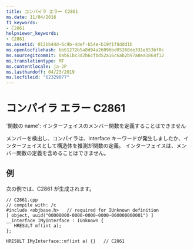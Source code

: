 ```yaml
---
title: コンパイラ エラー C2861
ms.date: 11/04/2016
f1_keywords:
- C2861
helpviewer_keywords:
- C2861
ms.assetid: 012bb44d-6c9b-4def-b54e-b19f1f8ddd1b
ms.openlocfilehash: bb61272b5a8d94a26096bd05260de331e853bf0c
ms.sourcegitcommit: 0ab61bc3d2b6cfbd52a16c6ab2b97a8ea1864f12
ms.translationtype: MT
ms.contentlocale: ja-JP
ms.lasthandoff: 04/23/2019
ms.locfileid: "62329077"
---
```

# <a name="compiler-error-c2861"></a>コンパイラ エラー C2861

'関数の name': インターフェイスのメンバー関数を定義することはできません

メンバーを検出し、コンパイラは、interface キーワードが発生しましたか、インターフェイスとして構造体を推測が関数の定義。  インターフェイスは、メンバー関数の定義を含めることはできません。

## <a name="example"></a>例

次の例では、C2861 が生成されます。

```
// C2861.cpp
// compile with: /c
#include <objbase.h>   // required for IUnknown definition
[ object, uuid("00000000-0000-0000-0000-000000000001") ]
__interface IMyInterface : IUnknown {
   HRESULT mf(int a);
};

HRESULT IMyInterface::mf(int a) {}   // C2861
```